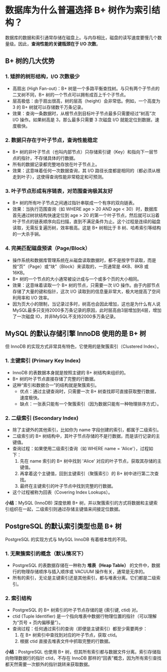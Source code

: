 # 数据库为什么普遍选择 B+ 树作为索引结构？

数据库的数据和索引通常存储在磁盘上。与内存相比，磁盘的读写速度要慢几个数量级。因此，**查询性能的关键瓶颈在于 I/O 次数**。

## B+ 树的几大优势

### 1. 矮胖的树形结构，I/O 次数极少

- 高扇出 (High Fan-out)：B+ 树是一个多路平衡查找树。与只有两个子节点的二叉树不同，B+ 树的一个节点可以拥有成百上千个子节点。
- 层高极低：由于扇出很高，树的层高（height）会非常低。例如，一个高度为 3 的 B+ 树就可以存储数千万条记录。
- 效果：查询一条数据时，从根节点到目标叶子节点最多只需要经过“树高”次 I/O 操作。如果树高是 3，那么最多只需要 3 次磁盘 I/O 就能定位到数据，速度极快。

### 2. 数据只存在于叶子节点，查询性能稳定

- B+ 树的非叶子节点（也叫内部节点）只存储索引键（Key）和指向下一层节点的指针，不存储具体的行数据。
- 所有的数据记录都完整地存放在叶子节点上。
- 效果：这意味着任何一次数据查询，其 I/O 路径长度都是相同的（都必须从根走到叶子），这使得查询性能非常稳定和可预测。

### 3. 叶子节点形成有序链表，对范围查询极其友好

- B+ 树的所有叶子节点之间通过指针串联成一个有序的双向链表。
- 效果：当执行范围查询（如 WHERE age > 20 AND age < 30）时，数据库首先通过树状结构快速定位到 age > 20 的第一个叶子节点，然后就可以沿着叶子节点的链表顺序向后扫描，直到不满足条件为止。这个过程是连续的磁盘读取，无需反复遍历树，效率极高。这是 B+ 树相比于 B 树、哈希索引等结构的一大杀手锏。

### 4. 完美匹配磁盘预读（Page/Block）

- 操作系统和数据库管理系统在从磁盘读取数据时，都不是按字节读取，而是按“页”（Page）或“块”（Block）来读取的，一页通常是 4KB、8KB 或 16KB。
- B+ 树的一个节点的大小通常被设计成与一个或多个页的大小相同。
- 效果：这意味着读取一个 B+ 树的节点，只需要一次 I/O 操作。由于内部节点存储了大量的键和指针，这次 I/O 读取到的信息量非常大，极大地提高了空间利用率和 I/O 效率。
- 因为页大小的限制，当记录过多时，树高也会因此增加，这也是为什么有人说MySQL最多只支持2000多万条记录的原因，此时层高由3层增加到4层，增加了一次磁盘 IO，并非MySQL不支持2000多万条记录。

## MySQL 的默认存储引擎 InnoDB 使用的是 B+ 树

但 InnoDB 的实现方式非常具有特色，它使用的是聚簇索引（Clustered Index）。

### 1. 主键索引 (Primary Key Index)

- InnoDB 的表数据本身就是按照主键的 B+ 树结构来组织的。
- B+ 树的叶子节点直接存储了完整的行数据。
- 这种“索引和数据合一”的结构就是聚簇索引。
  - 优点：通过主键查询时，只需要一次 B+ 树查找即可直接获取整行数据，速度极快。
  - 缺点：一张表只能有一个聚簇索引（因为数据只能有一种物理排序方式）。

### 2. 二级索引 (Secondary Index)

- 除了主键外的其他索引，比如你为 name 字段创建的索引，都属于二级索引。
- 二级索引的 B+ 树结构中，其叶子节点存储的不是行数据，而是该行记录的主键值。
- 查询过程：如果使用二级索引查询（如 WHERE name = 'Alice'），过程如下：
  1. 先在 name 索引的 B+ 树中找到 'Alice' 对应的叶子节点，获取其存储的主键值。
  2. 再拿着这个主键值，回到主键索引（聚簇索引）的 B+ 树中进行第二次查找。
  3. 最终在主键索引的叶子节点中找到完整的行数据。
- 这个过程被称为回表（Covering Index Lookups）。

**小结**：MySQL (InnoDB) 深度依赖 B+ 树，并以聚簇索引的方式将数据和主键索引组织在一起，二级索引则通过存储主键值来间接定位数据。

## PostgreSQL 的默认索引类型也是 B+ 树

PostgreSQL 的实现方式与 MySQL InnoDB 有着根本性的不同。

### 1. 无聚簇索引的概念（默认情况下）

- PostgreSQL 的表数据存储在一种称为 **堆表（Heap Table）** 的文件中，数据行的物理存储顺序与插入顺序或 VACUUM 操作有关，通常是无序的。
- 所有的索引，无论是主键索引还是其他索引，都与堆表分离。它们都是二级索引。

### 2. 索引结构

- PostgreSQL 的 B+ 树索引的叶子节点存储的是 (索引键, ctid) 对。
- ctid (Tuple Identifier) 是一个指向堆表中数据行物理位置的指针（可以理解为“页号 + 页内偏移量”）。
- 查询过程：任何通过索引的查询（即便是主键索引）都至少需要两步：
  1. 在 B+ 树索引中查找到对应的叶子节点，获取 ctid。
  2. 根据 ctid 直接去堆表文件中抓取完整的行数据。

**小结**：PostgreSQL 也使用 B+ 树，但其所有索引都与数据文件分离。索引存储指向物理数据行的指针 ctid，不存在 InnoDB 那样的“回表”概念，因为所有索引查找都天然需要一次额外的指针跳转来获取数据。
